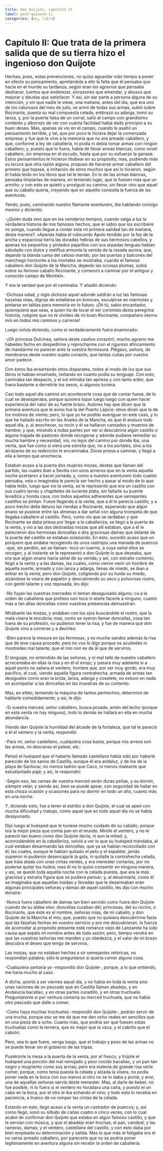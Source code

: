 ```yaml
---
title: Don Quijote, capítulo II
label: post-quixote-ii
categories: [es, libro]
---
```


Capítulo II: Que trata de la primera salida que de su tierra hizo el ingenioso don Quijote
==========================================================================================

Hechas, pues, estas prevenciones, no quiso aguardar más tiempo a poner en efecto su pensamiento, apretándole a ello la falta que él pensaba que hacía en el mundo su tardanza, según eran los agravios que pensaba deshacer, tuertos que enderezar, sinrazones que emendar, y abusos que mejorar y deudas que satisfacer. Y así, sin dar parte a persona alguna de su intención, y sin que nadie le viese, una mañana, antes del día, que era uno de los calurosos del mes de julio, se armó de todas sus armas, subió sobre Rocinante, puesta su mal compuesta celada, embrazó su adarga, tomó su lanza, y, por la puerta falsa de un corral, salió al campo con grandísimo contento y alborozo de ver con cuánta facilidad había dado principio a su buen deseo. Mas, apenas se vio en el campo, cuando le asaltó un pensamiento terrible, y tal, que por poco le hiciera dejar la comenzada empresa; y fue que le vino a la memoria que no era armado caballero, y que, conforme a ley de caballería, ni podía ni debía tomar armas con ningún caballero; y, puesto que lo fuera, había de llevar armas blancas, como novel caballero, sin empresa en el escudo, hasta que por su esfuerzo la ganase. Estos pensamientos le hicieron titubear en su propósito; mas, pudiendo más su locura que otra razón alguna, propuso de hacerse armar caballero del primero que topase, a imitación de otros muchos que así lo hicieron, según él había leído en los libros que tal le tenían. En lo de las armas blancas, pensaba limpiarlas de manera, en teniendo lugar, que lo fuesen más que un armiño; y con esto se quietó y prosiguió su camino, sin llevar otro que aquel que su caballo quería, creyendo que en aquello consistía la fuerza de las aventuras.

Yendo, pues, caminando nuestro flamante aventurero, iba hablando consigo mesmo y diciendo:

-¿Quién duda sino que en los venideros tiempos, cuando salga a luz la verdadera historia de mis famosos hechos, que el sabio que los escribiere no ponga, cuando llegue a contar esta mi primera salidad tan de mañana, desta manera?: «Apenas había el rubicundo Apolo tendido por la faz de la ancha y espaciosa tierra las doradas hebras de sus hermosos cabellos, y apenas los pequeños y pintados pajarillos con sus arpadas lenguas habían saludado con dulce y meliflua armonía la venida de la rosada aurora, que, dejando la blanda cama del celoso marido, por las puertas y balcones del manchego horizonte a los mortales se mostraba, cuando el famoso caballero don Quijote de la Mancha, dejando las ociosas plumas, subió sobre su famoso caballo Rocinante, y comenzó a caminar por el antiguo y conocido campo de Montiel».

Y era la verdad que por él caminaba. Y añadió diciendo:

-Dichosa edad, y siglo dichoso aquel adonde saldrán a luz las famosas hazañas mías, dignas de entallarse en bronces, esculpirse en mármoles y pintarse en tablas para memoria en lo futuro. ¡Oh tú, sabio encantador, quienquiera que seas, a quien ha de tocar el ser coronista desta peregrina historia, ruégote que no te olvides de mi buen Rocinante, compañero eterno mío en todos mis caminos y carreras!

Luego volvía diciendo, como si verdaderamente fuera enamorado:

-¡Oh princesa Dulcinea, señora deste cautivo corazón!, mucho agravio me habedes fecho en despedirme y reprocharme con el riguroso afincamiento de mandarme no parecer ante la vuestra fermosura. Plégaos, señora, de membraros deste vuestro sujeto corazón, que tantas cuitas por vuestro amor padece.

Con éstos iba ensartando otros disparates, todos al modo de los que sus libros le habían enseñado, imitando en cuanto podía su lenguaje. Con esto, caminaba tan despacio, y el sol entraba tan apriesa y con tanto ardor, que fuera bastante a derretirle los sesos, si algunos tuviera.

Casi todo aquel día caminó sin acontecerle cosa que de contar fuese, de lo cual se desesperaba, porque quisiera topar luego luego con quien hacer experiencia del valor de su fuerte brazo. Autores hay que dicen que la primera aventura que le avino fue la del Puerto Lápice; otros dicen que la de los molinos de viento; pero, lo que yo he podido averiguar en este caso, y lo que he hallado escrito en los Anales de la Mancha, es que él anduvo todo aquel día, y, al anochecer, su rocín y él se hallaron cansados y muertos de hambre; y que, mirando a todas partes por ver si descubriría algún castillo o alguna majada de pastores donde recogerse y adonde pudiese remediar su mucha hambre y necesidad, vio, no lejos del camino por donde iba, una venta, que fue como si viera una estrella que, no a los portales, sino a los alcázares de su redención le encaminaba. Diose priesa a caminar, y llegó a ella a tiempo que anochecía.

Estaban acaso a la puerta dos mujeres mozas, destas que llaman del partido, las cuales iban a Sevilla con unos arrieros que en la venta aquella noche acertaron a hacer jornada; y, como a nuestro aventurero todo cuanto pensaba, veía o imaginaba le parecía ser hecho y pasar al modo de lo que había leído, luego que vio la venta, se le representó que era un castillo con sus cuatro torres y chapiteles de luciente plata, sin faltarle su puente levadiza y honda cava, con todos aquellos adherentes que semejantes castillos se pintan. Fuese llegando a la venta, que a él le parecía castillo, y a poco trecho della detuvo las riendas a Rocinante, esperando que algún enano se pusiese entre las almenas a dar señal con alguna trompeta de que llegaba caballero al castillo. Pero, como vio que se tardaban y que Rocinante se daba priesa por llegar a la caballeriza, se llegó a la puerta de la venta, y vio a las dos destraídas mozas que allí estaban, que a él le parecieron dos hermosas doncellas o dos graciosas damas que delante de la puerta del castillo se estaban solazando. En esto, sucedió acaso que un porquero que andaba recogiendo de unos rastrojos una manada de puercos -que, sin perdón, así se llaman- tocó un cuerno, a cuya señal ellos se recogen, y al instante se le representó a don Quijote lo que deseaba, que era que algún enano hacía señal de su venida; y así, con estraño contento, llegó a la venta y a las damas, las cuales, como vieron venir un hombre de aquella suerte, armado y con lanza y adarga, llenas de miedo, se iban a entrar en la venta; pero don Quijote, coligiendo por su huida su miedo, alzándose la visera de papelón y descubriendo su seco y polvoroso rostro, con gentil talante y voz reposada, les dijo:

-No fuyan las vuestras mercedes ni teman desaguisado alguno; ca a la orden de caballería que profeso non toca ni atañe facerle a ninguno, cuanto más a tan altas doncellas como vuestras presencias demuestran.

Mirábanle las mozas, y andaban con los ojos buscándole el rostro, que la mala visera le encubría; mas, como se oyeron llamar doncellas, cosa tan fuera de su profesión, no pudieron tener la risa, y fue de manera que don Quijote vino a correrse y a decirles:

-Bien parece la mesura en las fermosas, y es mucha sandez además la risa que de leve causa procede; pero no vos lo digo porque os acuitedes ni mostredes mal talante; que el mío non es de ál que de serviros.

El lenguaje, no entendido de las señoras, y el mal talle de nuestro caballero acrecentaba en ellas la risa y en él el enojo; y pasara muy adelante si a aquel punto no saliera el ventero, hombre que, por ser muy gordo, era muy pacífico, el cual, viendo aquella figura contrahecha, armada de armas tan desiguales como eran la brida, lanza, adarga y coselete, no estuvo en nada en acompañar a las doncellas en las muestras de su contento.

Mas, en efeto, temiendo la máquina de tantos pertrechos, determinó de hablarle comedidamente; y así, le dijo:

-Si vuestra merced, señor caballero, busca posada, amén del lecho (porque en esta venta no hay ninguno), todo lo demás se hallará en ella en mucha abundancia.

Viendo don Quijote la humildad del alcaide de la fortaleza, que tal le pareció a él el ventero y la venta, respondió:

-Para mí, señor castellano, cualquiera cosa basta, porque mis arreos son las armas, mi descanso el pelear, etc.

Pensó el huésped que el haberle llamado castellano había sido por haberle parecido de los sanos de Castilla, aunque él era andaluz, y de los de la playa de Sanlúcar, no menos ladrón que Caco, ni menos maleante que estudiantado paje; y así, le respondió:

-Según eso, las camas de vuestra merced serán duras peñas, y su dormir, siempre velar; y siendo así, bien se puede apear, con seguridad de hallar en esta choza ocasión y ocasiones para no dormir en todo un año, cuanto más en una noche.

Y, diciendo esto, fue a tener el estribo a don Quijote, el cual se apeó con mucha dificultad y trabajo, como aquel que en todo aquel día no se había desayunado.

Dijo luego al huésped que le tuviese mucho cuidado de su caballo, porque era la mejor pieza que comía pan en el mundo. Miróle el ventero, y no le pareció tan bueno como don Quijote decía, ni aun la mitad; y, acomodándole en la caballeriza, volvió a ver lo que su huésped mandaba, al cual estaban desarmando las doncellas, que ya se habían reconciliado con él; las cuales, aunque le habían quitado el peto y el espaldar, jamás supieron ni pudieron desencajarle la gola, ni quitalle la contrahecha celada, que traía atada con unas cintas verdes, y era menester cortarlas, por no poderse quitar los ñudos; mas él no lo quiso consentir en ninguna manera, y así, se quedó toda aquella noche con la celada puesta, que era la más graciosa y estraña figura que se pudiera pensar; y, al desarmarle, como él se imaginaba que aquellas traídas y llevadas que le desarmaban eran algunas principales señoras y damas de aquel castillo, les dijo con mucho donaire:

-Nunca fuera caballero de damas tan bien servido como fuera don Quijote cuando de su aldea vino: doncellas curaban dél; princesas, del su rocino, o Rocinante, que éste es el nombre, señoras mías, de mi caballo, y don Quijote de la Mancha el mío; que, puesto que no quisiera descubrirme fasta que las fazañas fechas en vuestro servicio y pro me descubrieran, la fuerza de acomodar al propósito presente este romance viejo de Lanzarote ha sido causa que sepáis mi nombre antes de toda sazón; pero, tiempo vendrá en que las vuestras señorías me manden y yo obedezca, y el valor de mi brazo descubra el deseo que tengo de serviros.

Las mozas, que no estaban hechas a oír semejantes retóricas, no respondían palabra; sólo le preguntaron si quería comer alguna cosa.

-Cualquiera yantaría yo -respondió don Quijote-, porque, a lo que entiendo, me haría mucho al caso.

A dicha, acertó a ser viernes aquel día, y no había en toda la venta sino unas raciones de un pescado que en Castilla llaman abadejo, y en Andalucía bacallao, y en otras partes curadillo, y en otras truchuela. Preguntáronle si por ventura comería su merced truchuela, que no había otro pescado que dalle a comer.

-Como haya muchas truchuelas -respondió don Quijote-, podrán servir de una trucha, porque eso se me da que me den ocho reales en sencillos que en una pieza de a ocho. Cuanto más, que podría ser que fuesen estas truchuelas como la ternera, que es mejor que la vaca, y el cabrito que el cabrón.

Pero, sea lo que fuere, venga luego, que el trabajo y peso de las armas no se puede llevar sin el gobierno de las tripas.

Pusiéronle la mesa a la puerta de la venta, por el fresco, y trújole el huésped una porción del mal remojado y peor cocido bacallao, y un pan tan negro y mugriento como sus armas; pero era materia de grande risa verle comer, porque, como tenía puesta la celada y alzada la visera, no podía poner nada en la boca con sus manos si otro no se lo daba y ponía; y ansí, una de aquellas señoras servía deste menester. Mas, al darle de beber, no fue posible, ni lo fuera si el ventero no horadara una caña, y puesto el un cabo en la boca, por el otro le iba echando el vino; y todo esto lo recebía en paciencia, a trueco de no romper las cintas de la celada.

Estando en esto, llegó acaso a la venta un castrador de puercos; y, así como llegó, sonó su silbato de cañas cuatro o cinco veces, con lo cual acabó de confirmar don Quijote que estaba en algún famoso castillo, y que le servían con música, y que el abadejo eran truchas; el pan, candeal; y las rameras, damas; y el ventero, castellano del castillo, y con esto daba por bien empleada su determinación y salida. Mas lo que más le fatigaba era el no verse armado caballero, por parecerle que no se podría poner legítimamente en aventura alguna sin recebir la orden de caballería.
